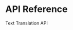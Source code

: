 <!-- 
NavPath: Microsoft Translator API/Text Translation API
LinkLabel: API Reference
Weight: 150
ExternalLink: http://docs.microsofttranslator.com/text-translate.html
-->

# API Reference
Text Translation API
